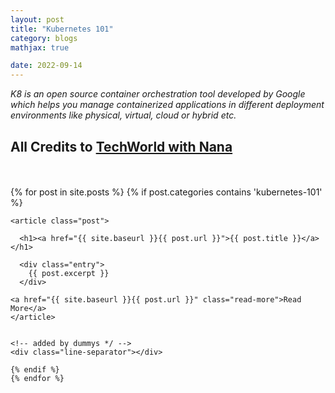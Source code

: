 ```yaml
---
layout: post
title: "Kubernetes 101"
category: blogs
mathjax: true

date: 2022-09-14
---
```


_K8 is an open source container orchestration tool developed by Google which helps you manage containerized applications in different deployment environments like physical, virtual, cloud or hybrid etc._

<!--more-->

## **All Credits to [TechWorld with Nana](https://www.youtube.com/watch?v=X48VuDVv0do)**

<br>
<div class="line-separator"></div>
<br>

<div class="posts">
  {% for post in site.posts %}
    {% if post.categories contains 'kubernetes-101' %}

    <article class="post">

      <h1><a href="{{ site.baseurl }}{{ post.url }}">{{ post.title }}</a></h1>

      <div class="entry">
        {{ post.excerpt }}
      </div>

    <a href="{{ site.baseurl }}{{ post.url }}" class="read-more">Read More</a>
    </article>


    <!-- added by dummys */ -->
    <div class="line-separator"></div>

    {% endif %}
    {% endfor %}

</div>